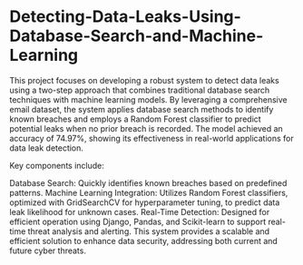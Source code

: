 # Detecting-Data-Leaks-Using-Database-Search-and-Machine-Learning

This project focuses on developing a robust system to detect data leaks using a two-step approach that combines traditional database search techniques with machine learning models. By leveraging a comprehensive email dataset, the system applies database search methods to identify known breaches and employs a Random Forest classifier to predict potential leaks when no prior breach is recorded. The model achieved an accuracy of 74.97%, showing its effectiveness in real-world applications for data leak detection.

Key components include:

Database Search: Quickly identifies known breaches based on predefined patterns.
Machine Learning Integration: Utilizes Random Forest classifiers, optimized with GridSearchCV for hyperparameter tuning, to predict data leak likelihood for unknown cases.
Real-Time Detection: Designed for efficient operation using Django, Pandas, and Scikit-learn to support real-time threat analysis and alerting.
This system provides a scalable and efficient solution to enhance data security, addressing both current and future cyber threats.
